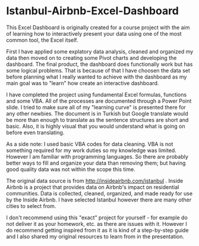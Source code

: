 # Istanbul-Airbnb-Excel-Dashboard
This Excel Dashboard is originally created for a course project with the aim of learning how to interactively present your data using one of the most common tool, the Excel itself.

First I have applied some explatory data analysis, cleaned and organized my data then moved on to creating some Pivot charts and developing the dashboard. The final product, the dashboard does functionally work but has some logical problems. That is because of that I have choosen the data set before planning what I really wanted to achieve with the dashboard as my main goal was to "learn" how create an interactive dashboard. 

I have completed the project using fundamental Excel formulas, functions and some VBA. All of the processes are documented through a Power Point slide. I tried to make sure all of my "learning curve" is presented there for any other newbies. The document is in Turkish but Google translate would be more than enough to translate as the sentence structures are short and basic. Also, it is highly visual that you would understand what is going on before even translating. 

As a side note: I used basic VBA codes for data cleaning. VBA is not something required for my work duties so my knowledge was limited. However I am familiar with programming languages. So there are probably better ways to fill and organize your data than removing them; but having good quality data was not within the scope this time.  

The original data source is from http://insideairbnb.com/istanbul . Inside Airbnb is a project that provides data on Airbnb's impact on residential communities. Data is collected, cleaned, organized, and made ready for use by the Inside Airbnb. I have selected Istanbul however there are many other cities to select from.

I don't recommend using this "exact" project for yourself - for example do not deliver it as your homework, etc. as there are issues with it. However I do recommend getting inspired from it as it is kind of a step-by-step guide and I also shared my original resources to learn from in the presentation.
